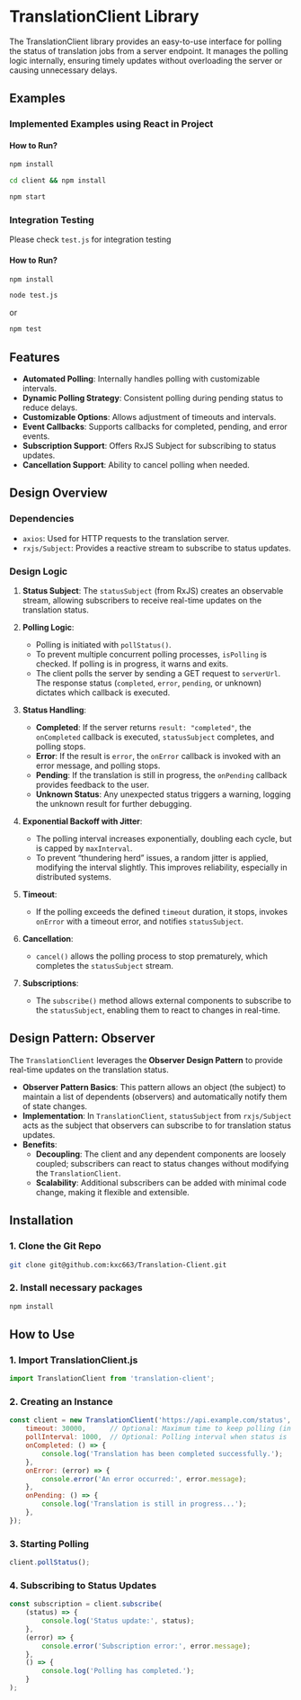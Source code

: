 # TranslationClient Library

The TranslationClient library provides an easy-to-use interface for polling the status of translation jobs from a server endpoint. It manages the polling logic internally, ensuring timely updates without overloading the server or causing unnecessary delays.

## Examples
### Implemented Examples using React in Project
#### How to Run?
~~~sh
npm install
~~~

~~~sh
cd client && npm install
~~~

~~~sh
npm start
~~~

### Integration Testing
Please check `test.js` for integration testing

#### How to Run?
~~~sh
npm install
~~~

~~~sh
node test.js
~~~
or
~~~sh
npm test
~~~

## Features

- **Automated Polling**: Internally handles polling with customizable intervals.
- **Dynamic Polling Strategy**: Consistent polling during pending status to reduce delays.
- **Customizable Options**: Allows adjustment of timeouts and intervals.
- **Event Callbacks**: Supports callbacks for completed, pending, and error events.
- **Subscription Support**: Offers RxJS Subject for subscribing to status updates.
- **Cancellation Support**: Ability to cancel polling when needed.

## Design Overview
### Dependencies
- `axios`: Used for HTTP requests to the translation server.
- `rxjs/Subject`: Provides a reactive stream to subscribe to status updates.

### Design Logic

1. **Status Subject**: The `statusSubject` (from RxJS) creates an observable stream, allowing subscribers to receive real-time updates on the translation status.
  
2. **Polling Logic**:
   - Polling is initiated with `pollStatus()`.
   - To prevent multiple concurrent polling processes, `isPolling` is checked. If polling is in progress, it warns and exits.
   - The client polls the server by sending a GET request to `serverUrl`. The response status (`completed`, `error`, `pending`, or unknown) dictates which callback is executed.
   
3. **Status Handling**:
   - **Completed**: If the server returns `result: "completed"`, the `onCompleted` callback is executed, `statusSubject` completes, and polling stops.
   - **Error**: If the result is `error`, the `onError` callback is invoked with an error message, and polling stops.
   - **Pending**: If the translation is still in progress, the `onPending` callback provides feedback to the user.
   - **Unknown Status**: Any unexpected status triggers a warning, logging the unknown result for further debugging.

4. **Exponential Backoff with Jitter**:
   - The polling interval increases exponentially, doubling each cycle, but is capped by `maxInterval`.
   - To prevent “thundering herd” issues, a random jitter is applied, modifying the interval slightly. This improves reliability, especially in distributed systems.

5. **Timeout**:
   - If the polling exceeds the defined `timeout` duration, it stops, invokes `onError` with a timeout error, and notifies `statusSubject`.

6. **Cancellation**:
   - `cancel()` allows the polling process to stop prematurely, which completes the `statusSubject` stream.

7. **Subscriptions**:
   - The `subscribe()` method allows external components to subscribe to the `statusSubject`, enabling them to react to changes in real-time.

## Design Pattern: Observer

The `TranslationClient` leverages the **Observer Design Pattern** to provide real-time updates on the translation status. 

- **Observer Pattern Basics**: This pattern allows an object (the subject) to maintain a list of dependents (observers) and automatically notify them of state changes. 
- **Implementation**: In `TranslationClient`, `statusSubject` from `rxjs/Subject` acts as the subject that observers can subscribe to for translation status updates.
- **Benefits**:
  - **Decoupling**: The client and any dependent components are loosely coupled; subscribers can react to status changes without modifying the `TranslationClient`.
  - **Scalability**: Additional subscribers can be added with minimal code change, making it flexible and extensible.

## Installation

### 1. Clone the Git Repo
~~~sh
git clone git@github.com:kxc663/Translation-Client.git
~~~

### 2. Install necessary packages
~~~sh
npm install
~~~

## How to Use

### 1. Import TranslationClient.js
```js
import TranslationClient from 'translation-client';
```

### 2. Creating an Instance
```js
const client = new TranslationClient('https://api.example.com/status', {
    timeout: 30000,      // Optional: Maximum time to keep polling (in milliseconds)
    pollInterval: 1000,  // Optional: Polling interval when status is 'pending' (in milliseconds)
    onCompleted: () => {
        console.log('Translation has been completed successfully.');
    },
    onError: (error) => {
        console.error('An error occurred:', error.message);
    },
    onPending: () => {
        console.log('Translation is still in progress...');
    },
});
```

### 3. Starting Polling
```js
client.pollStatus();
```

### 4. Subscribing to Status Updates
```js
const subscription = client.subscribe(
    (status) => {
        console.log('Status update:', status);
    },
    (error) => {
        console.error('Subscription error:', error.message);
    },
    () => {
        console.log('Polling has completed.');
    }
);
```
